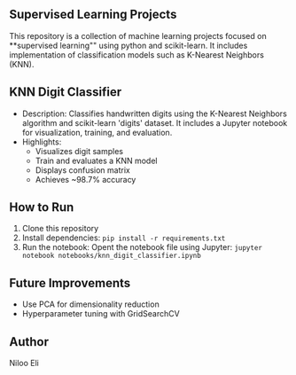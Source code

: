 ## Supervised Learning Projects
This repository is a collection of machine learning projects focused on **supervised learning"" using python and scikit-learn.
It includes implementation of classification models such as K-Nearest Neighbors (KNN).
## KNN Digit Classifier
- Description: Classifies handwritten digits using the K-Nearest Neighbors algorithm and scikit-learn 'digits' dataset. It includes a Jupyter notebook for visualization, training, and evaluation.
- Highlights:
  - Visualizes digit samples
  - Train and evaluates a KNN model
  - Displays confusion matrix
  - Achieves ~98.7% accuracy

## How to Run
1. Clone this repository
2. Install dependencies: `pip install -r requirements.txt`
3. Run the notebook: Opent the notebook file using Jupyter: `jupyter notebook notebooks/knn_digit_classifier.ipynb`

## Future Improvements
- Use PCA for dimensionality reduction
- Hyperparameter tuning with GridSearchCV

## Author
Niloo Eli
